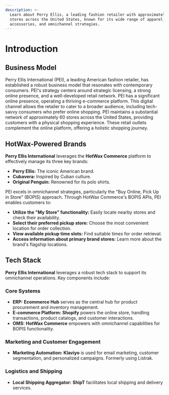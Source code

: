 ```yaml
---
description: >-
  Learn about Perry Ellis, a leading fashion retailer with approximately 60
  stores across the United States, known for its wide range of apparel,
  accessories, and omnichannel strategies.
---
```


# Introduction

## Business Model

Perry Ellis International (PEI), a leading American fashion retailer, has established a robust business model that resonates with contemporary consumers. PEI's strategy centers around strategic licensing, a strong online presence, and a well-developed retail network. PEI has a significant online presence, operating a thriving e-commerce platform. This digital channel allows the retailer to cater to a broader audience, including tech-savvy consumers who prefer online shopping. PEI maintains a substantial network of approximately 60 stores across the United States, providing customers with a physical shopping experience. These retail outlets complement the online platform, offering a holistic shopping journey.

## HotWax-Powered Brands
**Perry Ellis International** leverages the **HotWax Commerce** platform to effectively manage its three key brands:

* **Perry Ellis:** The iconic American brand.
* **Cubavera:** Inspired by Cuban culture.
* **Original Penguin:** Renowned for its polo shirts.

PEI excels in omnichannel strategies, particularly the "Buy Online, Pick Up in Store" (BOPIS) approach. Through HotWax Commerce's BOPIS APIs, PEI enables customers to:

* **Utilize the "My Store" functionality:** Easily locate nearby stores and check their availability.
* **Select their preferred pickup store:** Choose the most convenient location for order collection.
* **View available pickup time slots:** Find suitable times for order retrieval.
* **Access information about primary brand stores:** Learn more about the brand's flagship locations.

## Tech Stack

**Perry Ellis International** leverages a robust tech stack to support its omnichannel operations. Key components include:

### Core Systems
* **ERP:** **Ecommerce Hub** serves as the central hub for product procurement and inventory management.
* **E-commerce Platform:** **Shopify** powers the online store, handling transactions, product catalogs, and customer interactions.
* **OMS:** **HotWax Commerce** empowers with omnichannel capabilities for BOPIS functionality.

### Marketing and Customer Engagement
* **Marketing Automation:** **Klaviyo** is used for email marketing, customer segmentation, and personalized campaigns. Formerly using Listrak.

### Logistics and Shipping
* **Local Shipping Aggregator:** **ShipT** facilitates local shipping and delivery services.